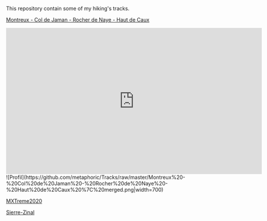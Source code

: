 This repository contain some of my hiking's tracks.


[Montreux - Col de Jaman - Rocher de Naye - Haut de Caux](https://s.geo.admin.ch/8a8d31465e)
<iframe src='https://map.geo.admin.ch/embed.html?lang=fr&topic=ech&bgLayer=ch.swisstopo.pixelkarte-grau&layers=ch.swisstopo.zeitreihen,ch.bfs.gebaeude_wohnungs_register,ch.bav.haltestellen-oev,ch.swisstopo.swisstlm3d-wanderwege,ch.swisstopo.swissnames3d,GPX%7C%7Chttps:%2F%2Fraw.githubusercontent.com%2Fmetaphoric%2FTracks%2Fmaster%2FMontreux%2520-%2520Col%2520de%2520Jaman%2520-%2520Rocher%2520de%2520Naye%2520-%2520Haut%2520de%2520Caux%2520%257C%2520merged.gpx&layers_opacity=1,1,1,0.8,1,1&layers_visibility=false,false,false,false,true,true&layers_timestamp=18641231,,,,,&lon=6.88775&lat=46.39306&elevation=3207&heading=44.813&pitch=-20.326' width='700' height='400' frameborder='0' style='border:0'></iframe>
![Profil](https://github.com/metaphoric/Tracks/raw/master/Montreux%20-%20Col%20de%20Jaman%20-%20Rocher%20de%20Naye%20-%20Haut%20de%20Caux%20%7C%20merged.png|width=700)  

[MXTreme2020](https://map.geo.admin.ch/?lang=en&topic=ech&bgLayer=ch.swisstopo.pixelkarte-grau&layers=ch.swisstopo.zeitreihen,ch.bfs.gebaeude_wohnungs_register,ch.bav.haltestellen-oev,ch.swisstopo.swisstlm3d-wanderwege,GPX%7C%7Chttps:%2F%2Fraw.githubusercontent.com%2Fmetaphoric%2FTracks%2Fmaster%2FMXTREME%25202020.gpx,ch.swisstopo.swissnames3d&layers_opacity=1,1,1,0.8,1,1&layers_visibility=false,false,false,false,true,true&layers_timestamp=18641231,,,,,&lon=6.76230&lat=46.22550&elevation=15177&heading=59.982&pitch=-30.210)

[Sierre-Zinal](https://map.geo.admin.ch/?lang=en&topic=ech&bgLayer=ch.swisstopo.pixelkarte-grau&layers=ch.swisstopo.zeitreihen,ch.bfs.gebaeude_wohnungs_register,ch.bav.haltestellen-oev,ch.swisstopo.swisstlm3d-wanderwege,GPX%7C%7Chttps:%2F%2Fraw.githubusercontent.com%2Fmetaphoric%2FTracks%2Fmaster%2FSierre-Zinal.gpx,ch.swisstopo.swissnames3d&layers_opacity=1,1,1,0.8,1,1&layers_visibility=false,false,false,false,true,true&layers_timestamp=18641231,,,,,&lon=7.41261&lat=46.29580&elevation=6024&heading=119.738&pitch=-15.353)
